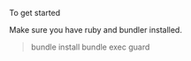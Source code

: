 To get started

Make sure you have ruby and bundler installed.

> bundle install
> bundle exec guard